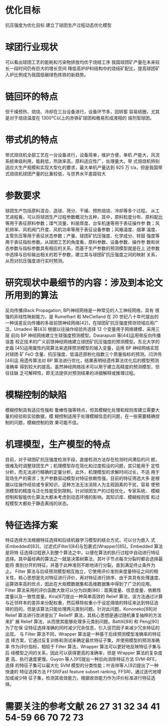 # 优化目标
抗压强度为优化目标 建立了球团生产过程动态优化模型
# 球团行业现状
可以看出球团工艺的能耗和污染物排放均优于烧结工序
我国球团矿产量在未来较长一段时间仍有巨大的增长空间
降低高炉炉料结构中的烧结矿配比，提高球团矿入炉比例成为我国低碳绿色炼铁的新趋势。
# 链回环的特点
但干燥预热、焙烧、冷却在三台设备进行，设备环节多，回转窑 容易结圈，尤其是对于焙烧温度在 1300°C以上的赤铁矿球团和极易形成液相的 熔剂型球团。
# 带式机的特点
带式焙烧机全部工艺在一台设备进行，设备简单，维护方便，单机
产能大，风流系统串级利用，能耗低，热效率高，原料适应性广，处理量大。带 式焙烧机特别适应大生产规模和实现大型化的要求，最大单机产量达到 925 万 t/a，但是我国带式焙烧机球团产量的比重较低，与世界水平差距较大
# 参数要求
球团生产包括原料混合、造球、筛分、干燥、预热焙烧、冷却等多个过程。 从工艺进程看，可以将球团生产过程参数概况为五种，其中，原料粒度分布、原料配比等用于表征原料参数；煤气流量、料层厚度、台车机速等用于表征操作参 数；风机频率、风机阀门开度、风机功率等用于表征设备参数；风箱温度、烟罩 温度、主管负压等用于表征状态参数；产量、球团矿抗压强度、化学成分、转鼓 强度等用于表征指标参数。从球团工艺的角度看，原料参数、设备参数、操作参 数和状态参数与指标参数具有相应的关系，而基于生产参数的预测模型就是在上 述参数中选择与目标输出相关的若干参数，建立其与球团矿抗压强度之间的映射 关系，从而对抗压强度进行实时预测。
# 研究现状中最细节的内容：涉及到本论文所用到的算法
反向传播(Back Propagation, BP)神经网络是一种常见的人工神经网络，具有 很强的非线性映射能力，是 Rumelhart 和 MeClelland 在 20 世纪八十年代提出的 一种误差反向传播的多层前馈神经网络[42]，在球团矿抗压强度预测领域应用广 泛。Umadevi 等[43] 根据以往操作经验共选择 12 个变量用于网络建模，采用三层 前向 BP 神经网络建立生球强度预测模型。Dwarapudi 等[44]运用带反向传播误差 校正技术的广义前馈神经网络建立球团矿抗压强度的预测模型。东北大学的史磊 [45]运用属性约简算法来选择预测模型的输入变量，运用 BP 神经网络实现对球团 矿 FeO 含量、抗压强度、低温还原粉化指数三个质量指标的预测。闫洪伟[46]运 用遗传算法对 BP 算法进行优化，结果表明经遗传算法优化后的模型预测准确率 得到较大的提高。虽然神经网络技术可以用于建立高精度的预测模型，但往往缺 乏可解释性，即无法提供对预测结果的详细解释或推理过程。
# 模糊控制的缺陷
模糊控制具有适应性强和 鲁棒性强等特点，但其模糊化处理和规则库建立需要大量的经验和实验数据，模 糊控制适用于处理模糊信息的问题，在一些需要精确控制的问题，模糊控制的效 果可能不佳。
# 机理模型，生产模型的特点
目前，对于球团矿抗压强度检测手段，直接检测方法存在检测时间滞后的问 题，很难及时调整球团生产；机理模型存在简化和过度假设的问题，其只能用于 定性分析，而无法进行精确的定量分析。此外，机理模型的求解时间过长，不适 用于现场生产的需求；生产参数驱动模型对特征依赖性强，目前的特征筛选大多 是根据以往操作经验或专家知识，这种方法无法消除人为主观因素的干扰，容易 使预测模型的精度与泛化性能受到限制。针对球团生产的过程优化，专家系统、 模糊控制和智能优化算法大都未考虑到动态环境的影响，其知识库、模糊规则库 和过程模型大都处于静态离线的状态。
# 特征选择方案
特征选择方法根据特征选择和后续机器学习模型的结合方式，可以分为嵌入 式(Embedded)[83]、过滤式(Filter)[84]与包裹式(Wrapper)[85]。Embedded 算法是将特 征选择过程嵌入到整个算法之中，以便在算法的执行过程中自动进行特征选择。其中最经典的算法之一就是决策树算法，其叶子节点每次分裂时都会选择最能将 类别分开的特征，并基于此种准则不断地进行分裂，直到满足终止条件为止。 Filter 算法与后续预测模型相互独立，它使用评价准则来度量特征之间的相 关性，核心思想是先对特征进行评价，再对特征进行排序，由于其具有处理速度、 运算效率高的优点，因此在大规模数据集和高维数据集中得到了广泛的应用。 Filter 算法采用的评价函数大致可以分为四类[86]：距离度量、信息度量、依赖性 度量以及一致性度量。Kira[87]提出一种简单高效的 Relief 算法，该方法通过计算 与近邻样本的差异来分配权重，然后移除权重小于设定阈值的特征来达到特征选 择的目的，但是该算法只能处理两元类别问题。针对此问题，Kononeko[88]对 Relief 算法进行改进提出了 ReliefF 算法，其核心思想是通过随机重复抽样的方法来扩 展 Relief 算法，从而使其能够处理多元类别问题。Battiti[89] 和 Peng[90]为了在保 证特征选择准确的同时减少冗余信息，引入惩罚因子来减少冗余特征的出现。 与 Filter 算法不同，Wrapper 算法是一种基于后续预测模型准确率的特征选 择方案，它通过反复训练和测试来确定最优特征子集，并使用模型的预测准确率 作为评价指标，相较于 Filter 算法，Wrapper 算法可以更好地反映特征子集与后 续模型之间的关系，因此可以获得更高的准确率，但是 Wrapper 算法的复杂度更 高、执行速度更慢。Guyon 等人[91]提出一种后向消除特征方法 SVM-RFE，选择 的特征子集可以最大化 SVM 模型的分类性能；叶吉祥等人[92]提出了一种快速的 特征选择方法 FFSR(Fast feature subset ranking, FFSR)，通过迭代地增加或减少特 征子集，检测其收敛能力，根据收敛能力作为评价标准进行特征选择。







# 需要关注的参考文献 26 27 31 32 34 41 54-59 66 70 72 73